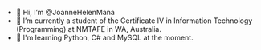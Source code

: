 - 👋 Hi, I’m @JoanneHelenMana
- 🌱 I’m currently a student of the Certificate IV in Information Technology (Programming) at NMTAFE in WA, Australia.
- 🌟 I'm learning Python, C# and MySQL at the moment.


<!---
JoanneHelenMana/JoanneHelenMana is a ✨ special ✨ repository because its `README.md` (this file) appears on your GitHub profile.
You can click the Preview link to take a look at your changes.
--->
